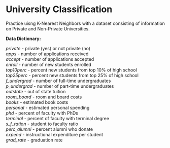 # University Classification

Practice uisng K-Nearest Neighbors with a dataset consisting of information on Private and Non-Private Universities.

**Data Dictionary:** 

*private* - private (yes) or not private (no)  
*apps* - number of applications received  
*accept* - number of applications accepted  
*enroll* - number of new students enrolled  
*top10perc* - percent new students from top 10% of high school  
*top25perc* - percent new students from top 25% of high school   
*f_undergrad* - number of full-time undergraduates  
*p_undergrad* - number of part-time undergraduates  
*outstate* - out of state tuition   
*room_board* - room and board costs   
*books* - estimated book costs  
*personal* - estimated personal spending  
*phd* - percent of faculty with PhDs  
*terminal* - percent of faculty with terminal degree  
*s_f_ration* - student to faculty ratio  
*perc_alumni* - percent alumni who donate  
*expend* - instructional expenditure per student  
*grad_rate* - graduation rate   
